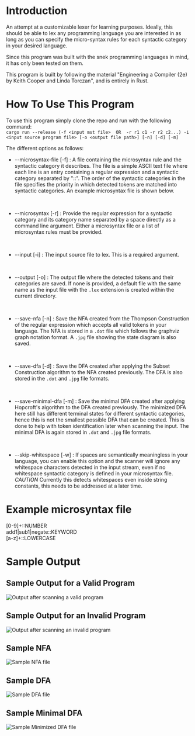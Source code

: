 # Introduction
An attempt at a customizable lexer for learning purposes. Ideally, this should be able to lex any programming language you are interested in as long as you can specify the micro-syntax rules for each syntactic category in your desired language.

Since this program was built with the snek programming languages in mind, it has only been tested on them.

This program is built by following the material "Engineering a Compiler (2e) by Keith Cooper and Linda Torczan", and is entirely in Rust.


# How To Use This Program

To use this program simply clone the repo and run with the following command:
<br>
`cargo run --release (-f <input mst file>  OR  -r r1 c1 -r r2 c2...) -i <input source program file> [-o <output file path>] [-n] [-d] [-m]`

The different options as follows:

- --microsyntax-file [-f] : A file containing the microsyntax rule and the syntactic category it describes. The file is a simple ASCII text file where each line is an entry containing a regular expression and a syntactic category separated by "::". The order of the syntactic categories in the file specifies the priority in which detected tokens are matched into syntactic categories. An example microsyntax file is shown below.

<br>

- --microsyntax [-r] : Provide the regular expression for a syntactic category and its category name separated by a space directly as a command line argument. Either a microsyntax file or a list of microsyntax rules must be provided.

<br>

- --input [-i] : The input source file to lex. This is a required argument.

<br>

- --output [-o] : The output file where the detected tokens and their categories are saved. If none is provided, a default file with the same name as the input file with the `.lex` extension is created within the current directory.

<br>

- --save-nfa [-n] : Save the NFA created from the Thompson Construction of the regular expression which accepts all valid tokens in your language. The NFA is stored in a `.dot` file which follows the graphviz graph notation format. A `.jpg` file showing the state diagram is also saved.

<br>

- --save-dfa [-d] : Save the DFA created after applying the Subset Construction algorithm to the NFA created previously. The DFA is also stored in the `.dot` and `.jpg` file formats.

<br>

- --save-minimal-dfa [-m] : Save the minimal DFA created after applying Hopcroft's algorithm to the DFA created previously. The minimized DFA here still has different terminal states for different syntactic categories, hence this is not the smallest possible DFA that can be created. This is done to help with token identification later when scanning the input. The minimal DFA is again stored in `.dot` and `.jpg` file formats.

<br>

- --skip-whitespace [-w] : If spaces are semantically meaningless in your language, you can enable this option and the scanner will ignore any whitespace characters detected in the input stream, even if no whitespace syntactic category is defined in your microsyntax file. *CAUTION* Currently this detects whitespaces even inside string constants, this needs to be addressed at a later time.

# Example microsyntax file

[0-9]+::NUMBER
<br>
add1|sub1|negate::KEYWORD
<br>
[a-z]+::LOWERCASE

# Sample Output

## Sample Output for a Valid Program

![Output after scanning a valid program](./images/valid.png)

## Sample Output for an Invalid Program
![Output after scanning an invalid program](./images/invalid.png)

## Sample NFA
![Sample NFA file](./images/constructed_nfa.png)

## Sample DFA
![Sample DFA file](./images/constructed_dfa.png)

## Sample Minimal DFA
![Sample Minimized DFA file](./images/constructed_minimal_dfa.png)

